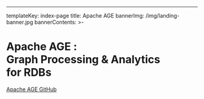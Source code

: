 ---
templateKey: index-page
title: Apache AGE
bannerImg: /img/landing-banner.jpg
bannerContents: >-
  <h1 class="bannerHeader"><span>Apache AGE  :</span> <br/>
  Graph Processing & Analytics 
  <br>for RDBs
  </h1>


  <a class="bannerLink bnLk1" href="https://github.com/apache/age" target="_blank">Apache AGE GitHub</a>
  